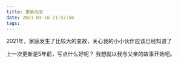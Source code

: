 ```yaml
---
title: 重新出发
date: 2021-03-16 21:57:56
tags:
---
```


2021年，家庭发生了比较大的变故，关心我的小小伙伴应该已经知道了

上一次更新是5年前，写点什么好呢？
我想就以我与父亲的故事开始吧。

<!-- more -->